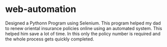 # web-automation

Designed a Pythonn Program using Selenium. This program helped my dad to renew oriental insurance policies online using an automated system. This helped him save a lot of time. In this only the policy number is required and the whole process gets quickly completed.
